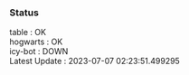 ### Status


table : OK  
hogwarts : OK  
icy-bot : DOWN  
Latest Update : 2023-07-07 02:23:51.499295
